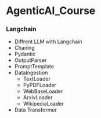 # AgenticAI_Course
### Langchain
- Diffrent LLM with Langchain
- Chaning
- Pydantic
- OutputParser
- PromptTemplate
- DataIngestion
    - TextLoader
    - PyPDFLoader
    - WebBaseLoader
    - ArxivLoader
    - WikipediaLoader
- Data Transformer